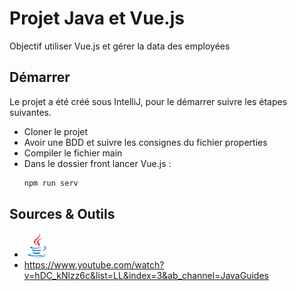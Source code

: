 # Projet Java et Vue.js

Objectif utiliser Vue.js et gérer la data des employées

## Démarrer

Le projet a été créé sous IntelliJ, pour le démarrer suivre les étapes suivantes.

- Cloner le projet
- Avoir une BDD et suivre les consignes du fichier properties
- Compiler le fichier main
- Dans le dossier front lancer Vue.js :
  ```bash
  npm run serv
  ```

## Sources & Outils

- <a href="https://www.java.com" target="_blank" rel="noreferrer"> <img src="https://raw.githubusercontent.com/devicons/devicon/master/icons/java/java-original.svg" alt="java" width="40" height="40"/> </a>
- https://www.youtube.com/watch?v=hDC_kNlzz6c&list=LL&index=3&ab_channel=JavaGuides
